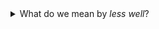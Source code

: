 <details>
  <summary>
    What do we mean by <i>less well</i>?
  </summary>
  Free Culture exists as a special kind of idea.  By licensing a work
  appropriately, the creator gives each of us permission, authority, and
  power to make the work our own.  This section tries to remind us all of
  that, by indicating parts of the project that *you*, dear reader, might
  consider as an invitation to get involved with the project.
</details>


